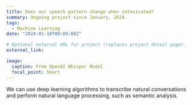 ```yaml
---
title: Does our speech pattern change when intoxicated?
summary: Ongoing project since January, 2024.
tags:
  - Machine Learning
date: "2024-01-18T00:00:00Z"

# Optional external URL for project (replaces project detail page).
external_link: 

image:
  caption: From OpenAI Whisper Model
  focal_point: Smart
---
```


We can use deep learning algorithms to transcribe natural conversations and perform natural language processing, such as semantic analysis.